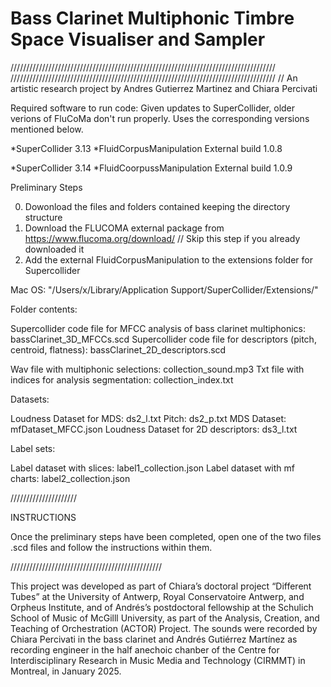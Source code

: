 # Bass Clarinet Multiphonic Timbre Space Visualiser and Sampler
////////////////////////////////////////////////////////////////////////////////////
////////////////////////////////////////////////////////////////////////////////////
// An artistic research project by Andres Gutierrez Martinez and Chiara Percivati


Required software to run code: 
Given updates to SuperCollider, older verions of FluCoMa don't run properly. Uses the corresponding versions mentioned below. 

*SuperCollider 3.13 
*FluidCorpusManipulation External build  1.0.8

*SuperCollider 3.14
*FluidCoorpussManipulation External build 1.0.9

Preliminary Steps 

0. Dowonload the files and folders contained keeping the directory structure
1. Download the FLUCOMA external package from https://www.flucoma.org/download/ // Skip this step if you already downloaded it
2. Add the external FluidCorpusManipulation to the extensions folder for Supercollider 

Mac OS: 
"/Users/x/Library/Application Support/SuperCollider/Extensions/"

Folder contents: 

Supercollider code file for MFCC analysis of bass clarinet multiphonics: bassClarinet_3D_MFCCs.scd
Supercollider code file for descriptors (pitch, centroid, flatness): bassClarinet_2D_descriptors.scd

Wav file with multiphonic selections: collection_sound.mp3
Txt file with indices for analysis segmentation: collection_index.txt

Datasets: 

Loudness Dataset for MDS: ds2_l.txt
Pitch: ds2_p.txt
MDS Dataset: mfDataset_MFCC.json
Loudness Dataset for 2D descriptors: ds3_l.txt

Label sets: 

Label dataset with slices:  label1_collection.json
Label dataset with mf charts:  label2_collection.json

/////////////////////

INSTRUCTIONS 

Once the preliminary steps have been completed, open one of the two files .scd files and follow the instructions within them. 

////////////////////////////////////////////////

This project was developed as part of Chiara’s doctoral project “Different Tubes” at the University of Antwerp, Royal Conservatoire Antwerp, and Orpheus Institute, and of Andrés’s postdoctoral fellowship at the Schulich School of Music of McGilll University, as part of the Analysis, Creation, and Teaching of Orchestration (ACTOR) Project. The sounds were recorded by Chiara Percivati in the bass clarinet and Andrés Gutiérrez Martínez as recording engineer in the half anechoic chanber of the Centre for Interdisciplinary Research in Music Media and Technology (CIRMMT) in Montreal, in January 2025. 



